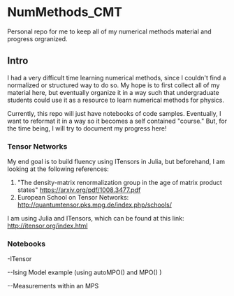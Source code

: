 # NumMethods_CMT
Personal repo for me to keep all of my numerical methods material and progress orgranized. 

## Intro

I had a very difficult time learning numerical methods, since I couldn't find a normalized or structured way to do so. My hope is to first collect all of my material here, but eventually organize it in a way such that undergraduate students could use it as a resource to learn numerical methods for physics. 

Currently, this repo will just have notebooks of code samples. Eventually, I want to reformat it in a way so it becomes a self contained "course." But, for the time being, I will try to document my progress here!

### Tensor Networks

My end goal is to build fluency using ITensors in Julia, but beforehand, I am looking at the following references:

1) "The density-matrix renormalization group in the age of matrix product states" https://arxiv.org/pdf/1008.3477.pdf
2) European School on Tensor Networks: http://quantumtensor.pks.mpg.de/index.php/schools/

I am using Julia and ITensors, which can be found at this link: http://itensor.org/index.html


### Notebooks
-ITensor

--Ising Model example (using autoMPO() and MPO() )

--Measurements within an MPS

